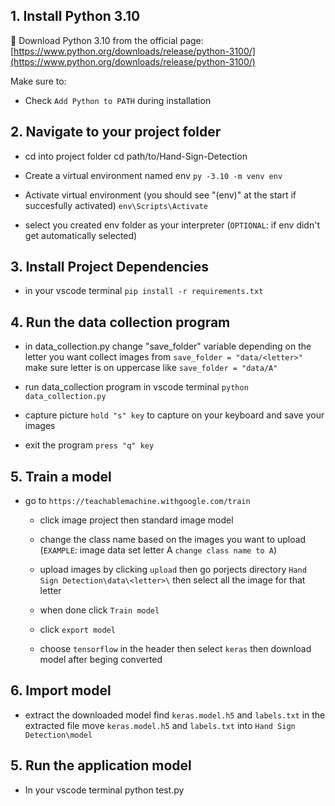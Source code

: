 ## 1. Install Python 3.10

🔗 Download Python 3.10 from the official page:  
[https://www.python.org/downloads/release/python-3100/](https://www.python.org/downloads/release/python-3100/)

Make sure to:

- Check `Add Python to PATH` during installation

## 2. Navigate to your project folder

- cd into project folder
  cd path/to/Hand-Sign-Detection

- Create a virtual environment named env
  `py -3.10 -m venv env`

- Activate virtual environment (you should see "(env)" at the start if succesfully activated)
  `env\Scripts\Activate`

- select you created env folder as your interpreter (`OPTIONAL`: if env didn't get automatically selected)

## 3. Install Project Dependencies

- in your vscode terminal
  `pip install -r requirements.txt`

## 4. Run the data collection program

- in data_collection.py change "save_folder" variable depending on the letter you want collect images from
  `save_folder = "data/<letter>"` make sure letter is on uppercase like `save_folder = "data/A"`

- run data_collection program in vscode terminal
  `python data_collection.py`

- capture picture
  `hold "s" key` to capture on your keyboard and save your images

- exit the program
  `press "q" key`

## 5. Train a model

- go to `https://teachablemachine.withgoogle.com/train`

  - click image project then standard image model

  - change the class name based on the images you want to upload (`EXAMPLE`: image data set letter A `change class name to A`)

  - upload images by clicking `upload` then go porjects directory `Hand Sign Detection\data\<letter>\` then select all the image for that letter

  - when done click `Train model`

  - click `export model`

  - choose `tensorflow` in the header then select `keras` then download model after beging converted

## 6. Import model

- extract the downloaded model
  find `keras.model.h5` and `labels.txt` in the extracted file
  move `keras.model.h5` and `labels.txt` into `Hand Sign Detection\model`

## 5. Run the application model

- In your vscode terminal
  python test.py
